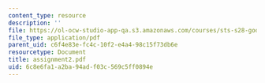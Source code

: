 ```yaml
---
content_type: resource
description: ''
file: https://ol-ocw-studio-app-qa.s3.amazonaws.com/courses/sts-s28-godzilla-and-the-bullet-train-technology-and-culture-in-modern-japan-fall-2005/6c8e6fa1a2ba94adf03c569c5ff0894e_assignment2.pdf
file_type: application/pdf
parent_uid: c6f4e83e-fc4c-10f2-e4a4-98c15f73db6e
resourcetype: Document
title: assignment2.pdf
uid: 6c8e6fa1-a2ba-94ad-f03c-569c5ff0894e
---
```

